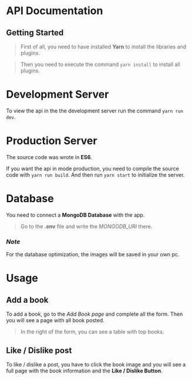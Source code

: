 # API Documentation

## Getting Started

> First of all, you need to have installed **Yarn** to install the libraries and plugins.

> Then you need to execute the command  `yarn install` to install all plugins.


# Development Server

To view the api in the the development server run the command `yarn run dev`.

# Production Server

The source code was wrote in **ES6**.

If you want the api in mode production, you need to compile the source code with `yarn run build`. And then run `yarn start` to initialize the server.

# Database

You need to connect a **MongoDB Database** with the app.

> Go to the **.env** file and write the *MONGODB_URI* there.

### *Note*

For the database optimization, the images will be saved in your own pc. 


# Usage

## Add a book

To add a book, go to the *Add Book page* and complete all the form. Then you will see a page with all book posted.

> In the right of the form, you can see a table with top books.

## Like / Dislike post

To like / dislike a post, you have to click the book image and you will see a full page with the book information and the **Like / Dislike Button**.